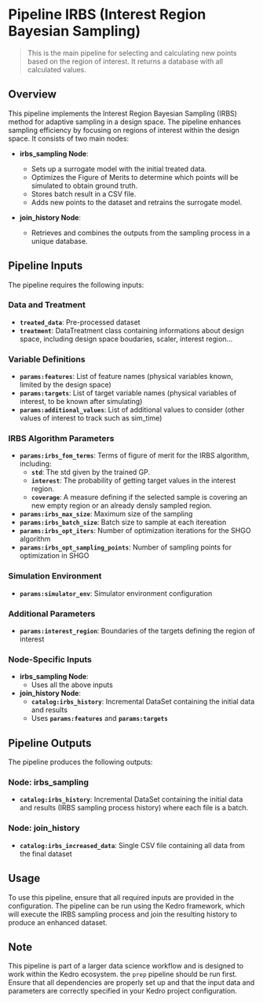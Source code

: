 # Pipeline IRBS (Interest Region Bayesian Sampling)

> This is the main pipeline for selecting and calculating new points based on the region of interest. It returns a database with all calculated values.

## Overview

This pipeline implements the Interest Region Bayesian Sampling (IRBS) method for adaptive sampling in a design space. The pipeline enhances sampling efficiency by focusing on regions of interest within the design space. It consists of two main nodes:

- **irbs_sampling Node**: 
  - Sets up a surrogate model with the initial treated data.
  - Optimizes the Figure of Merits to determine which points will be simulated to obtain ground truth.
  - Stores batch result in a CSV file.
  - Adds new points to the dataset and retrains the surrogate model.

- **join_history Node**: 
  - Retrieves and combines the outputs from the sampling process in a unique database.


## Pipeline Inputs

The pipeline requires the following inputs:

### Data and Treatment
- **`treated_data`**: Pre-processed dataset
- **`treatment`**: DataTreatment class containing informations about design space, including design space boudaries, scaler, interest region...
### Variable Definitions
- **`params:features`**: List of feature names (physical variables known, limited by the design space)
- **`params:targets`**: List of target variable names (physical variables of interest, to be known after simulating)
- **`params:additional_values`**: List of additional values to consider (other values of interest to track such as sim_time)

### IRBS Algorithm Parameters
- **`params:irbs_fom_terms`**: Terms of figure of merit for the IRBS algorithm, including:
  - **`std`**: The std given by the trained GP.
  - **`interest`**: The probability of getting target values in the interest region.
  - **`coverage`**: A measure defining if the selected sample is covering an new empty region or an already densly sampled region.
- **`params:irbs_max_size`**: Maximum size of the sampling
- **`params:irbs_batch_size`**: Batch size to sample at each itereation
- **`params:irbs_opt_iters`**: Number of optimization iterations for the SHGO algorithm
- **`params:irbs_opt_sampling_points`**: Number of sampling points for optimization in SHGO

### Simulation Environment
- **`params:simulator_env`**: Simulator environment configuration

### Additional Parameters
- **`params:interest_region`**: Boundaries of the targets defining the region of interest

### Node-Specific Inputs
- **irbs_sampling Node**:
  - Uses all the above inputs
- **join_history Node**:
  - **`catalog:irbs_history`**: Incremental DataSet containing the initial data and results
  - Uses **`params:features`** and **`params:targets`**


## Pipeline Outputs

The pipeline produces the following outputs:

### Node: irbs_sampling
- **`catalog:irbs_history`**: Incremental DataSet containing the initial data and results (IRBS sampling process history) where each file is a batch.

### Node: join_history
- **`catalog:irbs_increased_data`**: Single CSV file containing all data from the final dataset

## Usage

To use this pipeline, ensure that all required inputs are provided in the configuration. The pipeline can be run using the Kedro framework, which will execute the IRBS sampling process and join the resulting history to produce an enhanced dataset.

## Note

This pipeline is part of a larger data science workflow and is designed to work within the Kedro ecosystem. the `prep` pipeline should be run first. Ensure that all dependencies are properly set up and that the input data and parameters are correctly specified in your Kedro project configuration.
